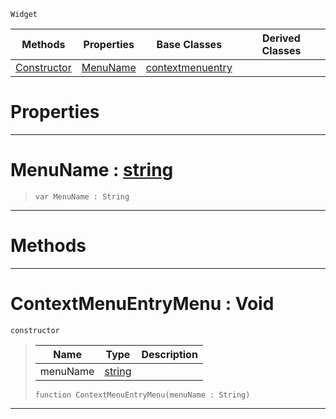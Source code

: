  `Widget`

|Methods|Properties|Base Classes|Derived Classes|
|---|---|---|---|
|[ Constructor](https://github.com/dragonCASTjosh/PlasmaDocs/blob/master/code_reference/class_reference/contextmenuentrymenu.markdown#contextmenuentrymenu-voi)|[ MenuName](https://github.com/dragonCASTjosh/PlasmaDocs/blob/master/code_reference/class_reference/contextmenuentrymenu.markdown#menuname-plasma-engine-doc)|[contextmenuentry](https://github.com/dragonCASTjosh/PlasmaDocs/blob/master/code_reference/class_reference/contextmenuentry.markdown)| |


 #  Properties


---  
 #  MenuName : [string](https://github.com/dragonCASTjosh/PlasmaDocs/blob/master/code_reference/lightning_base_types/string.markdown)

> 
> ``` lang=cpp, name=Lightning
> var MenuName : String


---  
 #  Methods


---  
 #  ContextMenuEntryMenu : Void

 `constructor`

> 
> |Name|Type|Description|
> |---|---|---|
> |menuName|[string](https://github.com/dragonCASTjosh/PlasmaDocs/blob/master/code_reference/lightning_base_types/string.markdown)| |
> ``` lang=cpp, name=Lightning
> function ContextMenuEntryMenu(menuName : String)
> ``` 


---  
 

 